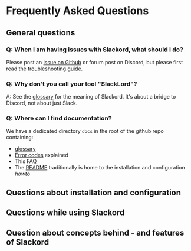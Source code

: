 # Frequently Asked Questions

## General questions
### Q: When I am having issues with Slackord, what should I do?
Please post an [issue on Github](https://github.com/thomasloupe/Slackord/issues) or forum post on Discord, but please first read the [troubleshooting guide](https://github.com/thomasloupe/Slackord2/wiki/Troubleshooting). 
### Q: Why don't you call your tool "SlackLord"?
A: See the [glossary](./glossary.md) for the meaning of Slackord. It's about a bridge to Discord, not about just Slack.

### Q: Where can I find documentation?
We have a dedicated directory `docs` in the root of the github repo containing:
- [glossary](./glossary.md)
- [Error codes](./error-codes.md) explained
- This FAQ
- The [README](../README.md) traditionally is home to the installation and configuration *howto*

## Questions about installation and configuration
## Questions while using Slackord 

## Question about concepts behind - and features of Slackord